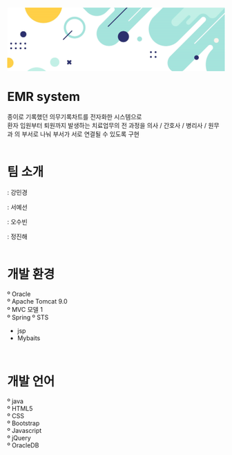 ![](image/52914501.jpg)


# EMR system
종이로 기록했던 의무기록차트를 전자화한 시스템으로  
환자 입원부터 퇴원까지 발생하는 치료업무의 전 과정을 의사 / 간호사 / 병리사 / 원무과 의 부서로 나눠 부서가 서로 연결될 수 있도록 구현
<br><br/>

# 팀 소개
: 강민경

: 서예선

: 오수빈

: 정진해 
<br><br/>

# 개발 환경 
º Oracle  
º Apache Tomcat 9.0  
º MVC 모델 1  
º Spring 
º STS  
  - jsp  
  - Mybaits
<br/>

# 개발 언어
º java  
º HTML5  
º CSS  
º Bootstrap  
º Javascript  
º jQuery  
º OracleDB  


